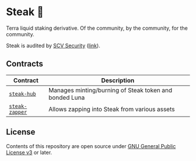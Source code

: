 # Steak 🥩

Terra liquid staking derivative. Of the community, by the community, for the community.

Steak is audited by [SCV Security](https://twitter.com/TerraSCV) ([link](https://github.com/SCV-Security/PublicReports/blob/main/CW/St4k3h0us3/St4k3h0us3%20-%20Steak%20Contracts%20Audit%20Review%20-%20%20v1.0.pdf)).

## Contracts

| Contract                                   | Description                                            |
| ------------------------------------------ | ------------------------------------------------------ |
| [`steak-hub`](./contracts/steak-hub)       | Manages minting/burning of Steak token and bonded Luna |
| [`steak-zapper`](./contracts/steak-zapper) | Allows zapping into Steak from various assets          |

## License

Contents of this repository are open source under [GNU General Public License v3](./LICENSE) or later.

